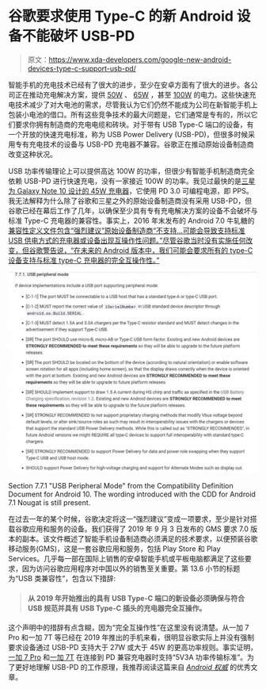 # 谷歌要求使用 Type-C 的新 Android 设备不能破坏 USB-PD

> 原文：<https://www.xda-developers.com/google-new-android-devices-type-c-support-usb-pd/>

智能手机的充电技术已经有了很大的进步，至少在安卓方面有了很大的进步。各公司正在推动充电解决方案，提供 [50W](https://www.xda-developers.com/realme-x2-pro-coming-snapdragon-855-plus-90hz-display-64mp-camera/) 、 [65W](https://www.xda-developers.com/oppos-65w-supervooc-4000mah-battery-30-minutes/) ，甚至 [100W](https://www.xda-developers.com/xiaomi-demos-100w-super-charge-turbo/) 的电力。这些快速充电技术减少了对大电池的需求，尽管我认为它们仍然不能成为公司在新智能手机上包装小电池的借口。所有这些竞争技术的最大问题是，它们通常是专有的，所以它们要求你拥有制造商的充电电缆和砖块。对于带有 USB Type-C 端口的设备，有一个开放的快速充电标准，称为 USB Power Delivery (USB-PD)，但很多时候采用专有充电技术的设备与 USB-PD 充电器不兼容。谷歌正在推动原始设备制造商改变这种状况。

USB 功率传输理论上可以提供高达 100W 的功率，但很少有智能手机制造商完全依赖 USB-PD 进行快速充电，没有一家接近 100W 的功率。我见过最快的是[三星为 Galaxy Note 10 设计的 45W 充电器](https://www.xda-developers.com/samsung-galaxy-note-10-superfast-charge-confirmed/)，它使用 PD 3.0 可编程电源，即 PPS。我无法解释为什么除了谷歌和三星之外的原始设备制造商没有采用 USB-PD，但谷歌已经在幕后工作了几年，以确保至少具有专有充电解决方案的设备不会破坏与标准 Type-C 充电器的兼容性。事实上，2016 年末发布的 Android 7.0 牛轧糖的[兼容性定义文件包含“强烈建议”原始设备制造商“不支持...可能会导致支持标准 USB 供电方式的充电器或设备出现互操作性问题。”尽管谷歌当时没有实施任何改变，但谷歌警告说，“在未来的 Android 版本中，我们可能会要求所有的 type-C 设备支持与标准 type-C 充电器的完全互操作性。”](https://www.xda-developers.com/android-7-0-compatibility-document-released-plenty-of-changes-in-tow/)

 <picture>![](img/f43e3291807414781b80743096a2e361.png)</picture> 

Section 7.7.1 "USB Peripheral Mode" from the Compatibility Definition Document for Android 10\. The wording introduced with the CDD for Android 7.1 Nougat is still present.

在过去一年的某个时候，谷歌决定将这一“强烈建议”变成一项要求，至少是针对搭载谷歌应用和服务的设备。我们获得了 2019 年 9 月 3 日发布的 GMS 要求 7.0 版本的副本。该文件概述了智能手机设备制造商必须满足的技术要求，以便预装谷歌移动服务(GMS)，这是一套谷歌应用和服务，包括 Play Store 和 Play Services。几乎每一部在国际上销售的安卓智能手机或平板电脑都满足了这些要求，因为访问谷歌应用程序对中国以外的销售至关重要。第 13.6 小节的标题为“USB 类兼容性”，包含以下措辞:

> #### 从 2019 年开始推出的具有 USB Type-C 端口的新设备必须确保与符合 USB 规范并具有 USB Type-C 插头的充电器完全互操作。

这个声明中的措辞有点含糊，因为“完全互操作性”在这里没有说清楚。从一加 7 Pro 和一加 7T 等已经在 2019 年推出的手机来看，很明显谷歌实际上并没有强制要求设备通过 USB-PD 支持大于 27W 或大于 45W 的更高功率规则。事实证明，[一加 7 Pro](https://www.xda-developers.com/oneplus-7-pro-usb-pd-hdmi-variable-refresh-rate/) 和[一加 7T](https://www.xda-developers.com/oneplus-7t-verizon-support-hdmi-out-usb-pd-charging/) 在连接到 PD 兼容充电器时支持“5V3A 功率传输标准”。为了更好地理解 USB-PD 的工作原理，我推荐阅读这篇来自 [*Android 权威*](https://www.androidauthority.com/usb-power-delivery-806266/) 的优秀文章。